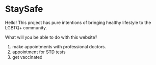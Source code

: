 # StaySafe

Hello!
This project has pure intentions of bringing healthy lifestyle to the LGBTQ+ community.

What will you be able to do with this website?
1. make appointments with professional doctors.
2. appointment for STD tests
3. get vaccinated
